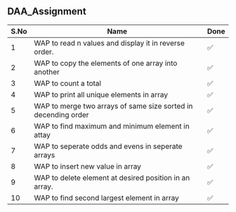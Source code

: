 ## DAA_Assignment


|S.No |  Name |  Done 
|---|---|---|
|1|  WAP to read n values and display it in reverse order. | ✅|
|2| WAP to copy the elements of one array into another  |  ✅ |
|3|  WAP to count a total |  ✅ |
|4|  WAP to print all unique elements in array |  ✅ |
|5|  WAP to merge two arrays of same size sorted in decending order | ✅  |
|6|  WAP to find maximum and minimum element in attay |  ✅ |
|7|  WAP to seperate odds and evens in seperate arrays |  ✅ |
|8| WAP to insert new value in array|✅ |
|9| WAP to delete element at desired position in an array. | ✅|
|10| WAP to find second largest element in array |✅ |
